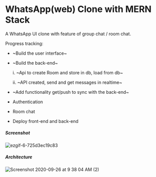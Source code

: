 # WhatsApp(web) Clone with MERN Stack 
  
A WhatsApp UI clone with feature of group chat / room chat. 


Progress tracking: 
- ~Build the user interface~
- ~Build the back-end~

    i. ~Api to create Room and store in db, load from db~

    ii. ~API created, send and get messages in realtime~

- ~Add functionality get/push to sync with the back-end~
- Authentication
- Room chat
- Deploy front-end and back-end


##### Screenshot

![ezgif-6-725d3ec19c83](https://user-images.githubusercontent.com/71149670/94464602-49f29680-01dc-11eb-9ed3-3e0f81fd6c0c.gif)


##### Architecture
![Screenshot 2020-09-26 at 9 38 04 AM (2)](https://user-images.githubusercontent.com/71149670/94329852-3bd62780-ffdc-11ea-9964-0212f9a93a8d.png)
